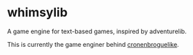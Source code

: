 # whimsylib

A game engine for text-based games, inspired by adventurelib.

This is currently the game enginer behind [cronenbroguelike](https://github.com/Cronenbrogues/cronenbroguelike).
